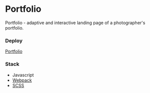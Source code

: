 # Portfolio

Portfolio - adaptive and interactive landing page of a photographer's portfolio.

### Deploy
[Portfolio](https://orla90.github.io/portfolio-project/)

### Stack
- Javascript
- [Webpack](https://webpack.js.org/)
- [SCSS](https://sass-lang.com/)
